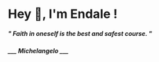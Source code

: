<h1 title="head"> Hey 👋, I'm Endale !</h1>

**<h5><i>" Faith in oneself is the best and safest course. "</i></h5>**

*<b>___ Michelangelo ___</b>*
